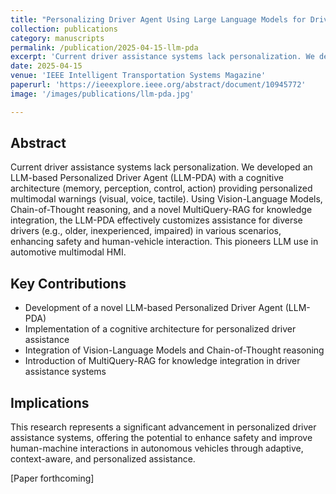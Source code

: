 ```yaml
---
title: "Personalizing Driver Agent Using Large Language Models for Driving Safety and Smarter Human–Machine Interactions"
collection: publications
category: manuscripts
permalink: /publication/2025-04-15-llm-pda
excerpt: 'Current driver assistance systems lack personalization. We developed an LLM-based Personalized Driver Agent (LLM-PDA) with a cognitive architecture providing personalized multimodal warnings.'
date: 2025-04-15
venue: 'IEEE Intelligent Transportation Systems Magazine'
paperurl: 'https://ieeexplore.ieee.org/abstract/document/10945772'
image: '/images/publications/llm-pda.jpg'

---
```


## Abstract

Current driver assistance systems lack personalization. We developed an LLM-based Personalized Driver Agent (LLM-PDA) with a cognitive architecture (memory, perception, control, action) providing personalized multimodal warnings (visual, voice, tactile). Using Vision-Language Models, Chain-of-Thought reasoning, and a novel MultiQuery-RAG for knowledge integration, the LLM-PDA effectively customizes assistance for diverse drivers (e.g., older, inexperienced, impaired) in various scenarios, enhancing safety and human-vehicle interaction. This pioneers LLM use in automotive multimodal HMI.

## Key Contributions

- Development of a novel LLM-based Personalized Driver Agent (LLM-PDA)
- Implementation of a cognitive architecture for personalized driver assistance
- Integration of Vision-Language Models and Chain-of-Thought reasoning
- Introduction of MultiQuery-RAG for knowledge integration in driver assistance systems

## Implications

This research represents a significant advancement in personalized driver assistance systems, offering the potential to enhance safety and improve human-machine interactions in autonomous vehicles through adaptive, context-aware, and personalized assistance.

[Paper forthcoming]